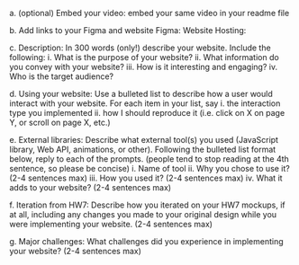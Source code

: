 a. (optional) Embed your video: embed your same video in your readme file


b. Add links to your Figma and website
Figma:
Website Hosting:


c. Description: In 300 words (only!) describe your website. Include the following:
i. What is the purpose of your website?
ii. What information do you convey with your website?
iii. How is it interesting and engaging?
iv. Who is the target audience?


d. Using your website: Use a bulleted list to describe how a user would interact
with your website. For each item in your list, say
i. the interaction type you implemented
ii. how I should reproduce it (i.e. click on X on page Y, or scroll on page X,
etc.)


e. External libraries: Describe what external tool(s) you used (JavaScript library,
Web API, animations, or other). Following the bulleted list format below, reply to
each of the prompts. (people tend to stop reading at the 4th sentence, so please
be concise)
i. Name of tool
ii. Why you chose to use it? (2-4 sentences max)
iii. How you used it? (2-4 sentences max)
iv. What it adds to your website? (2-4 sentences max)


f. Iteration from HW7: Describe how you iterated on your HW7 mockups, if at all,
including any changes you made to your original design while you were
implementing your website. (2-4 sentences max)


g. Major challenges: What challenges did you experience in implementing your
website? (2-4 sentences max)